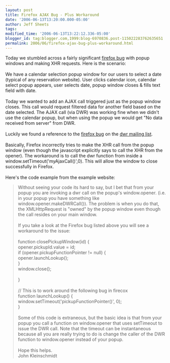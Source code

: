 ```yaml
---
layout: post
title: Firefox AJAX Bug - Plus Workaround
date: '2006-06-13T13:20:00.000-05:00'
author: Jeff Sheets
tags:
modified_time: '2006-06-13T13:22:12.336-05:00'
blogger_id: tag:blogger.com,1999:blog-6970836.post-115022283762635651
permalink: 2006/06/firefox-ajax-bug-plus-workaround.html
---
```


Today we stumbled across a fairly significant <a
      href="https://bugzilla.mozilla.org/show_bug.cgi?id=317600">firefox bug</a> with popup
      windows and making XHR requests. Here is the scenario:<br /><br />We have a
      calendar selection popup window for our users to select a date (typical of any reservation
      website). User clicks calendar icon, calendar select popup appears, user selects date, popup
      window closes & fills text field with date.<br /><br />Today we wanted to add
      an AJAX call triggered just as the popup window closes. This call would request filtered data
      for another field based on the date selected. The AJAX call (via DWR) was working fine when we
      didn't use the calendar popup, but when using the popup we would get "No data received from
      server" from DWR.<br /><br />Luckily we found a reference to the <a
      href="https://bugzilla.mozilla.org/show_bug.cgi?id=317600">firefox bug</a> on the
      <a
      href="http://www.nabble.com/Possible-Bug--No-data-received-from-server-DWR-1.0-Exception-in-DWR-1.1-t1260759.html#a3344846">dwr
      mailing list</a>.<br /><br />Basically, Firefox incorrectly tries to make
      the XHR call from the popup window (even though the javascript explicitly says to call the XHR
      from the opener). The workaround is to call the dwr function from inside a
      window.setTimeout('myAjaxCall()',0). This will allow the window to close successfully in
      Firefox.<br /><br />Here's the code example from the example website:<br
      /><blockquote>Without seeing your code its hard to say, but I bet that from your
      popup you are invoking a dwr call on the popup's window.opener. (i.e. in your popup you have
      something like window.opener.makeDWRCall()). The problem is when you do that, the
      XMLHttpRequest is "owned" by the popup window even though the call resides on your main
      window.<br /><br />If you take a look at the Firefox bug listed above you will see
      a workaround to the issue:<br /><br />function closePickupWindow(id) {<br
      />opener.pickupId.value = id;<br />if (opener.pickupFunctionPointer != null) {<br
      />opener.launchLookup();<br />}<br />window.close();<br /><br
      />}<br /><br />// This is to work around the following bug in firecox<br
      />function launchLookup() {<br />window.setTimeout('pickupFunctionPointer()',
      0);<br />}<br /><br />Some of this code is extraneous, but the basic idea is
      that from your popup you call a function on window.opener that uses setTimeout to issue the
      DWR call. Note that the timeout can be instantaneous because all you are really trying to do
      is change the caller of the DWR function to window.opener instead of your popup.<br
      /><br />Hope this helps.<br />John Kleinschmidt</blockquote>